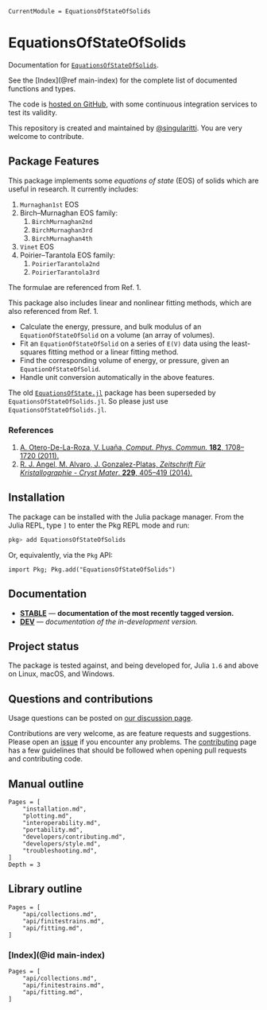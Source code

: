 ```@meta
CurrentModule = EquationsOfStateOfSolids
```

# EquationsOfStateOfSolids

Documentation for [`EquationsOfStateOfSolids`](https://github.com/MineralsCloud/EquationsOfStateOfSolids.jl).

See the [Index](@ref main-index) for the complete list of documented functions
and types.

The code is [hosted on GitHub](https://github.com/MineralsCloud/EquationsOfStateOfSolids.jl),
with some continuous integration services to test its validity.

This repository is created and maintained by [@singularitti](https://github.com/singularitti).
You are very welcome to contribute.

## Package Features

This package implements some _equations of state_ (EOS) of solids which are
useful in research. It currently includes:

1. `Murnaghan1st` EOS
2. Birch–Murnaghan EOS family:
   1. `BirchMurnaghan2nd`
   2. `BirchMurnaghan3rd`
   3. `BirchMurnaghan4th`
3. `Vinet` EOS
4. Poirier–Tarantola EOS family:
   1. `PoirierTarantola2nd`
   2. `PoirierTarantola3rd`

The formulae are referenced from Ref. 1.

This package also includes linear and nonlinear fitting methods,
which are also referenced from Ref. 1.

- Calculate the energy, pressure, and bulk modulus of an `EquationOfStateOfSolid` on a
  volume (an array of volumes).
- Fit an `EquationOfStateOfSolid` on a series of ``E(V)`` data using the least-squares fitting
  method or a linear fitting method.
- Find the corresponding volume of energy, or pressure, given an `EquationOfStateOfSolid`.
- Handle unit conversion automatically in the above features.

The old [`EquationsOfState.jl`](https://github.com/MineralsCloud/EquationsOfState.jl)
package has been superseded by `EquationsOfStateOfSolids.jl`.
So please just use `EquationsOfStateOfSolids.jl`.

### References

1. [A. Otero-De-La-Roza, V. Luaña, _Comput. Phys. Commun._ **182**, 1708–1720 (2011).](https://www.sciencedirect.com/science/article/pii/S0010465511001470)
2. [R. J. Angel, M. Alvaro, J. Gonzalez-Platas, _Zeitschrift Für Kristallographie - Cryst Mater_. **229**, 405–419 (2014).](https://www.degruyter.com/document/doi/10.1515/zkri-2013-1711/html)

## Installation

The package can be installed with the Julia package manager.
From the Julia REPL, type `]` to enter the Pkg REPL mode and run:

```julia
pkg> add EquationsOfStateOfSolids
```

Or, equivalently, via the `Pkg` API:

```@repl
import Pkg; Pkg.add("EquationsOfStateOfSolids")
```

## Documentation

- [**STABLE**](https://MineralsCloud.github.io/EquationsOfStateOfSolids.jl/stable) — **documentation of the most recently tagged version.**
- [**DEV**](https://MineralsCloud.github.io/EquationsOfStateOfSolids.jl/dev) — _documentation of the in-development version._

## Project status

The package is tested against, and being developed for, Julia `1.6` and above on Linux,
macOS, and Windows.

## Questions and contributions

Usage questions can be posted on
[our discussion page](https://github.com/MineralsCloud/EquationsOfStateOfSolids.jl/discussions).

Contributions are very welcome, as are feature requests and suggestions. Please open an
[issue](https://github.com/MineralsCloud/EquationsOfStateOfSolids.jl/issues)
if you encounter any problems. The [contributing](@ref) page has
a few guidelines that should be followed when opening pull requests and contributing code.

## Manual outline

```@contents
Pages = [
    "installation.md",
    "plotting.md",
    "interoperability.md",
    "portability.md",
    "developers/contributing.md",
    "developers/style.md",
    "troubleshooting.md",
]
Depth = 3
```

## Library outline

```@contents
Pages = [
    "api/collections.md",
    "api/finitestrains.md",
    "api/fitting.md",
]
```

### [Index](@id main-index)

```@index
Pages = [
    "api/collections.md",
    "api/finitestrains.md",
    "api/fitting.md",
]
```
